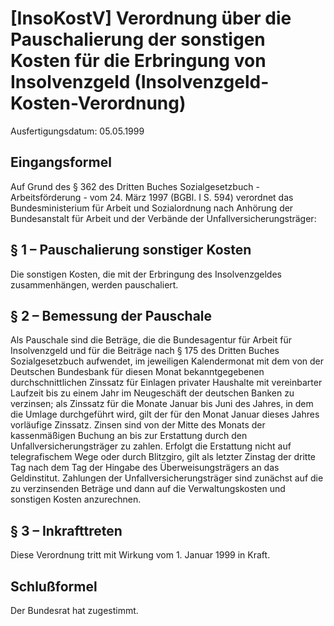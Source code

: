 # [InsoKostV] Verordnung über die Pauschalierung der sonstigen Kosten für die Erbringung von Insolvenzgeld  (Insolvenzgeld-Kosten-Verordnung)

Ausfertigungsdatum: 05.05.1999

 

## Eingangsformel

Auf Grund des § 362 des Dritten Buches Sozialgesetzbuch - Arbeitsförderung - vom 24. März 1997 (BGBl. I S. 594) verordnet das Bundesministerium für Arbeit und Sozialordnung nach Anhörung der Bundesanstalt für Arbeit und der Verbände der Unfallversicherungsträger:


## § 1 – Pauschalierung sonstiger Kosten

Die sonstigen Kosten, die mit der Erbringung des Insolvenzgeldes zusammenhängen, werden pauschaliert.


## § 2 – Bemessung der Pauschale

Als Pauschale sind die Beträge, die die Bundesagentur für Arbeit für Insolvenzgeld und für die Beiträge nach § 175 des Dritten Buches Sozialgesetzbuch aufwendet, im jeweiligen Kalendermonat mit dem von der Deutschen Bundesbank für diesen Monat bekanntgegebenen durchschnittlichen Zinssatz für Einlagen privater Haushalte mit vereinbarter Laufzeit bis zu einem Jahr im Neugeschäft der deutschen Banken zu verzinsen; als Zinssatz für die Monate Januar bis Juni des Jahres, in dem die Umlage durchgeführt wird, gilt der für den Monat Januar dieses Jahres vorläufige Zinssatz. Zinsen sind von der Mitte des Monats der kassenmäßigen Buchung an bis zur Erstattung durch den Unfallversicherungsträger zu zahlen. Erfolgt die Erstattung nicht auf telegrafischem Wege oder durch Blitzgiro, gilt als letzter Zinstag der dritte Tag nach dem Tag der Hingabe des Überweisungsträgers an das Geldinstitut. Zahlungen der Unfallversicherungsträger sind zunächst auf die zu verzinsenden Beträge und dann auf die Verwaltungskosten und sonstigen Kosten anzurechnen.


## § 3 – Inkrafttreten

Diese Verordnung tritt mit Wirkung vom 1. Januar 1999 in Kraft.


## Schlußformel

Der Bundesrat hat zugestimmt.
